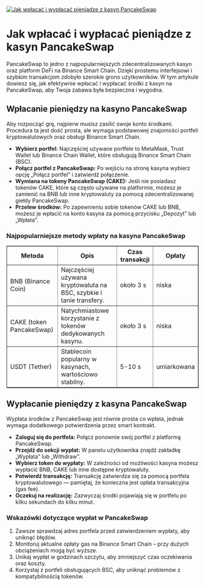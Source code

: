 [![Jak wpłacać i wypłacać pieniądze z kasyn PancakeSwap](https://123-caf.pages.dev/gitsignup.png)](https://vrmoo.ru/Bt82HjjY)

<h1>Jak wpłacać i wypłacać pieniądze z kasyn PancakeSwap</h1> <p>PancakeSwap to jedno z najpopularniejszych zdecentralizowanych kasyn oraz platform DeFi na Binance Smart Chain. Dzięki prostemu interfejsowi i szybkim transakcjom zdobyło szerokie grono użytkowników. W tym artykule dowiesz się, jak efektywnie wpłacać i wypłacać środki z kasyn na PancakeSwap, aby Twoja zabawa była bezpieczna i wygodna.</p>  <h2>Wpłacanie pieniędzy na kasyno PancakeSwap</h2> <p>Aby rozpocząć grę, najpierw musisz zasilić swoje konto środkami. Procedura ta jest dość prosta, ale wymaga podstawowej znajomości portfeli kryptowalutowych oraz obsługi Binance Smart Chain.</p>  <ul>   <li><strong>Wybierz portfel:</strong> Najczęściej używane portfele to MetaMask, Trust Wallet lub Binance Chain Wallet, które obsługują Binance Smart Chain (BSC).</li>   <li><strong>Połącz portfel z PancakeSwap:</strong> Po wejściu na stronę kasyna wybierz opcję „Połącz portfel” i zatwierdź połączenie.</li>   <li><strong>Wymiana na tokeny PancakeSwap (CAKE):</strong> Jeśli nie posiadasz tokenów CAKE, które są często używane na platformie, możesz je zamienić na BNB lub inne kryptowaluty za pomocą zdecentralizowanej giełdy PancakeSwap.</li>   <li><strong>Przelew środków:</strong> Po zapewnieniu sobie tokenów CAKE lub BNB, możesz je wpłacić na konto kasyna za pomocą przycisku „Depozyt” lub „Wpłata”.</li> </ul>  <h3>Najpopularniejsze metody wpłaty na kasyna PancakeSwap</h3> <table border="1" cellpadding="6" cellspacing="0">   <thead>     <tr>       <th>Metoda</th>       <th>Opis</th>       <th>Czas transakcji</th>       <th>Opłaty</th>     </tr>   </thead>   <tbody>     <tr>       <td>BNB (Binance Coin)</td>       <td>Najczęściej używana kryptowaluta na BSC, szybkie i tanie transfery.</td>       <td>około 3 s</td>       <td>niska</td>     </tr>     <tr>       <td>CAKE (token PancakeSwap)</td>       <td>Natychmiastowe korzystanie z tokenów dedykowanych kasynu.</td>       <td>około 3 s</td>       <td>niska</td>     </tr>     <tr>       <td>USDT (Tether)</td>       <td>Stablecoin popularny w kasynach, wartościowo stabilny.</td>       <td>5-10 s</td>       <td>umiarkowana</td>     </tr>   </tbody> </table>  <h2>Wypłacanie pieniędzy z kasyna PancakeSwap</h2> <p>Wypłata środków z PancakeSwap jest równie prosta co wpłata, jednak wymaga dodatkowego potwierdzenia przez smart kontrakt.</p>  <ul>   <li><strong>Zaloguj się do portfela:</strong> Połącz ponownie swój portfel z platformą PancakeSwap.</li>   <li><strong>Przejdź do sekcji wypłat:</strong> W panelu użytkownika znajdź zakładkę „Wypłata” lub „Withdraw”.</li>   <li><strong>Wybierz token do wypłaty:</strong> W zależności od możliwości kasyna możesz wypłacić BNB, CAKE lub inne dostępne kryptowaluty.</li>   <li><strong>Potwierdź transakcję:</strong> Transakcję zatwierdza się za pomocą portfela kryptowalutowego — pamiętaj, że konieczna jest opłata transakcyjna (gas fee).</li>   <li><strong>Oczekuj na realizację:</strong> Zazwyczaj środki pojawiają się w portfelu po kilku sekundach do kilku minut.</li> </ul>  <h3>Wskazówki dotyczące wypłat w PancakeSwap</h3> <ol>   <li>Zawsze sprawdzaj adres portfela przed zatwierdzeniem wypłaty, aby uniknąć błędów.</li>   <li>Monitoruj aktualne opłaty gas na Binance Smart Chain – przy dużych obciążeniach mogą być wyższe.</li>   <li>Unikaj wypłat w godzinach szczytu, aby zmniejszyć czas oczekiwania oraz koszty.</li>   <li>Korzystaj z portfeli obsługujących BSC, aby uniknąć problemów z kompatybilnością tokenów.</li> </ol>